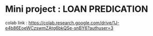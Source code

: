 # Mini project : LOAN PREDICATION 

colab link : https://colab.research.google.com/drive/1J-e4b86EoeWCzswmZAtg6bkQSe-snBY6?authuser=3











